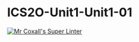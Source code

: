 # ICS2O-Unit1-Unit1-01

[![Mr Coxall's Super Linter](https://github.com/brennan-lee/ICS2O-Unit1-Unit1-01/workflows/Mr%20Coxall's%20Super%20Linter/badge.svg)](https://github.com/brennan-lee/ICS2O-Unit1-Unit1-01/actions/)
